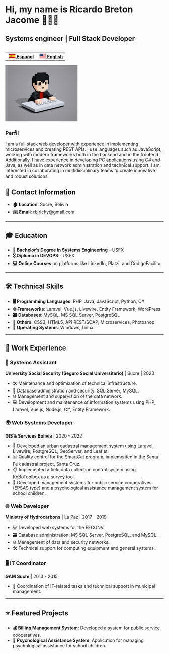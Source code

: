 # Hi, my name is Ricardo Breton Jacome 👋🏼👋
## Systems engineer | Full Stack Developer
<table align="right">
  <tr>
    <td>
      <a href="README.md" style="font-weight: bold; margin-left: 5px;">
        <img src="https://github.com/rbjrichy/rbjrichy/blob/main/img/es-flag.png?raw=true" height="15">
        Español
      </a>
    </td>
    <td>
      <a href="README_en.md" style="font-weight: bold; margin-left: 5px;">
        <img src="https://github.com/rbjrichy/rbjrichy/blob/main/img/us-flag.png?raw=true" height="15">
        English
      </a>
    </td>
  </tr>
</table>

<img src="https://github.com/rbjrichy/rbjrichy/blob/main/img/avatar6.png?raw=true" width="230">

### Perfil
<p> I am a full stack web developer with experience in implementing microservices and creating REST APIs. I use languages ​​such as JavaScript, working with modern frameworks both in the backend and in the frontend. Additionally, I have experience in developing PC applications using C# and Java, as well as in data network administration and technical support. I am interested in collaborating in multidisciplinary teams to create innovative and robust solutions. </p>

## 📍 Contact Information
- **🏠 Location**: Sucre, Bolivia  
- **✉️ Email**: rbjrichy@gmail.com

---

## 🎓 Education
- **📘 Bachelor’s Degree in Systems Engineering** - USFX  
- **🎖️ Diploma in DEVOPS** - USFX  
- **💻 Online Courses** on platforms like LinkedIn, Platzi, and CodigoFacilito

---

## 🛠️ Technical Skills
- **🖥️ Programming Languages**: PHP, Java, JavaScript, Python, C#  
- **🌐 Frameworks**: Laravel, Vue.js, Livewire, Entity Framework, WordPress  
- **🗃️ Databases**: MySQL, MS SQL Server, PostgreSQL  
- **🔧 Others**: CSS3, HTML5, API REST/SOAP, Microservices, Photoshop  
- **💽 Operating Systems**: Windows, Linux

---

## 💼 Work Experience

### 🔧 Systems Assistant
**University Social Security (Seguro Social Universitario)** | Sucre | 2023  
- 🛠️ Maintenance and optimization of technical infrastructure.  
- 🔐 Database administration and security: SQL Server, MySQL.  
- 🌐 Management and supervision of the data network.  
- 💻 Development and maintenance of information systems using PHP, Laravel, Vue.js, Node.js, C#, Entity Framework.

### 🌍 Web Systems Developer
**GIS & Services Bolivia** | 2020 - 2022  
- 🔧 Developed an urban cadastral management system using Laravel, Livewire, PostgreSQL, GeoServer, and Leaflet.  
- 📊 Quality control for the SmartCat program, implemented in the Santa Fe cadastral project, Santa Cruz.  
- 📋 Implemented a field data collection control system using KoBoToolbox as a survey tool.  
- 🏢 Developed management systems for public service cooperatives (EPSAS type) and a psychological assistance management system for school children.

### 🌐 Web Developer
**Ministry of Hydrocarbons** | La Paz | 2017 - 2019  
- 💻 Developed web systems for the EECGNV.  
- 🗃️ Database administration: MS SQL Server, PostgreSQL, and MySQL.  
- 🌐 Management of data and security networks.  
- 🛠️ Technical support for computing equipment and general systems.

### 🖥️ IT Coordinator
**GAM Sucre** | 2013 - 2015  
- 📅 Coordination of IT-related tasks and technical support in municipal management.

---

## ⭐ Featured Projects
- **💰 Billing Management System**: Developed a system for public service cooperatives.  
- **🧠 Psychological Assistance System**: Application for managing psychological assistance for school children.


